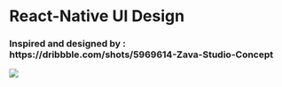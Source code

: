 <h1> React-Native UI Design </h1> 


<h3>
Inspired and designed by :  https://dribbble.com/shots/5969614-Zava-Studio-Concept
</h3> 



![]("https://giphy.com/embed/Ze9vISYdyr0tj88hFq")

